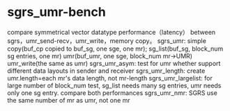 # sgrs_umr-bench
compare symmetrical vector datatype performance（latency） between sgrs，umr_send-recv，umr_write，memory copy。
sgrs_umr: 
    simple copy(buf_cp copied to buf_sg, one sge, one mr);
    sg_list(buf_sg, block_num sg entries, one mr)
    umr(buf_umr, one sge, block_num mr->UMR)
    umr_write(the same as umr) 
sgrs_umr_asym: 
    test for umr whether support different data layouts in sender and receiver
sgrs_umr_length:
    create umr.length=each mr's data length, not mr-length
sgrs_umr_largelist:
    for large number of block_num test, sg_list needs many sg entries, umr needs only one sg entry. compare both performances
sgrs_umr_nmr:
    SGRS use the same number of mr as umr, not one mr
